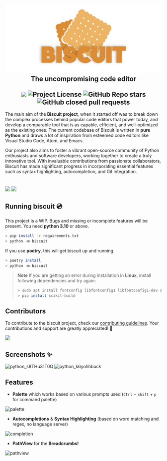 <h2 align="center">
    <img src="./.github/banner.png" width=1000><br>
    The uncompromising code editor<br><br>
    <img src=https://forthebadge.com/images/badges/made-with-python.svg height=28> 
    <img alt="Project License" src="https://img.shields.io/github/license/billyeatcookies/Biscuit?style=for-the-badge"> 
    <img alt="GitHub Repo stars" src="https://img.shields.io/github/stars/billyeatcookies/Biscuit?style=for-the-badge"> 
    <img alt="GitHub closed pull requests" src="https://img.shields.io/github/issues-pr-closed-raw/billyeatcookies/Biscuit?style=for-the-badge">
</h2>

The main aim of the **Biscuit project**, when it started off was to break down the complex processes behind popular code editors that power today, and develop a comparable tool that is as capable, efficient, and well-optimized as the existing ones. The current codebase of Biscuit is written in **pure Python** and draws a lot of inspiration from esteemed code editors like Visual Studio Code, Atom, and Emacs.

Our project also aims to foster a vibrant open-source community of Python enthusiasts and software developers, working together to create a truly innovative tool. With invaluable contributions from passionate collaborators, Biscuit has made significant progress in incorporating essential features such as syntax highlighting, autocompletion, and Git integration.

<h1></h1>
<h3>
    <img src=https://github.com/billyeatcookies/Biscuit/assets/70792552/0e596550-22fe-42bc-a4e7-7e028155387a />
    <img src=https://github.com/billyeatcookies/Biscuit/assets/70792552/ce31691d-a45d-442c-9f54-16cebe02ef7a />
</h3>

## Running biscuit 💿
This project is a WIP. Bugs and missing or incomplete features will be present.
You need **python 3.10** or above. 
```bash
> pip install -r requirements.txt
> python -m biscuit
```
If you use **poetry**, this will get biscuit up and running
```bash
> poetry install
> python -m biscuit
```

> **Note**
> If you are getting an error during installation in **Linux**, install following dependencies and try again:
> ```bash
> > sudo apt install fontconfig libfontconfig1 libfontconfig1-dev cmake cmake-data extra-cmake-modules build-essential
> > pip install scikit-build
> ```

## Contributors
To contribute to the biscuit project, check our [contributing guidelines](./CONTRIBUTING.md). Your contributions and support are greatly appreciated! 🧡 

<a href="https://github.com/billyeatcookies/biscuit/graphs/contributors">
  <img src="https://opencollective.com/biscuit/contributors.svg?width=890" />
</a>

## Screenshots ✨
![python_s8THu31T0Q](https://github.com/billyeatcookies/Biscuit/assets/70792552/032fac52-3f2f-4b1e-8908-a7b7c42aee13)
![python_k6yohhbuck](https://github.com/billyeatcookies/Biscuit/assets/70792552/e34ae3ca-7767-4210-a446-41a517af0e76)

## Features
- **Palette** which works based on various prompts used 
  (`Ctrl` + `shift` + `p` for command palette)

![palette](https://imgur.com/8gKyeks.jpg)

- **Autocompletions** & **Syntax Highlighting** (based on word matching and regex, no language server)

![completion](https://github.com/billyeatcookies/Biscuit/assets/70792552/08fe5cbf-81d7-4770-8a80-d70821bf96c9)

- **PathView** for the **Breadcrumbs!**

![pathview](https://imgur.com/CztWtni.jpg)


